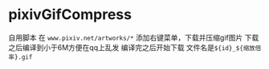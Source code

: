 # pixivGifCompress

自用脚本
在 `www.pixiv.net/artworks/*` 添加右键菜单，下载并压缩gif图片
下载之后编译到小于6M方便在qq上乱发
编译完之后开始下载
文件名是`${id}_${缩放倍率}.gif`
